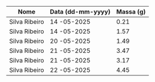 | Nome          | Data (dd-mm-yyyy) | Massa (g) |
|---------------|-------------------|-----------|
| Silva Ribeiro | 14 -05-2025       | 0.21      |
| Silva Ribeiro | 14 -05-2025       | 1.57      |
| Silva Ribeiro | 20 -05-2025       | 1.49      |
| Silva Ribeiro | 21 -05-2025       | 3.47      |
| Silva Ribeiro | 21 -05-2025       | 3.17      |
| Silva Ribeiro | 22 -05-2025       | 4.45      |
